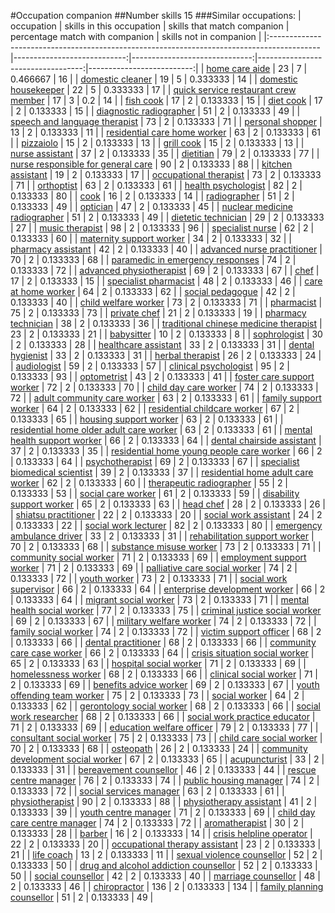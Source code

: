 #Occupation companion
##Number skills 15
###Similar occupations:
| occupation                                                                                |   skills in this occupation |   skills that match companion |   percentage match with companion |   skills not in companion |
|:------------------------------------------------------------------------------------------|----------------------------:|------------------------------:|----------------------------------:|--------------------------:|
| [home care aide](home_care_aide.md)                                                       |                          23 |                             7 |                          0.466667 |                        16 |
| [domestic cleaner](domestic_cleaner.md)                                                   |                          19 |                             5 |                          0.333333 |                        14 |
| [domestic housekeeper](domestic_housekeeper.md)                                           |                          22 |                             5 |                          0.333333 |                        17 |
| [quick service restaurant crew member](quick_service_restaurant_crew_member.md)           |                          17 |                             3 |                          0.2      |                        14 |
| [fish cook](fish_cook.md)                                                                 |                          17 |                             2 |                          0.133333 |                        15 |
| [diet cook](diet_cook.md)                                                                 |                          17 |                             2 |                          0.133333 |                        15 |
| [diagnostic radiographer](diagnostic_radiographer.md)                                     |                          51 |                             2 |                          0.133333 |                        49 |
| [speech and language therapist](speech_and_language_therapist.md)                         |                          73 |                             2 |                          0.133333 |                        71 |
| [personal shopper](personal_shopper.md)                                                   |                          13 |                             2 |                          0.133333 |                        11 |
| [residential care home worker](residential_care_home_worker.md)                           |                          63 |                             2 |                          0.133333 |                        61 |
| [pizzaiolo](pizzaiolo.md)                                                                 |                          15 |                             2 |                          0.133333 |                        13 |
| [grill cook](grill_cook.md)                                                               |                          15 |                             2 |                          0.133333 |                        13 |
| [nurse assistant](nurse_assistant.md)                                                     |                          37 |                             2 |                          0.133333 |                        35 |
| [dietitian](dietitian.md)                                                                 |                          79 |                             2 |                          0.133333 |                        77 |
| [nurse responsible for general care](nurse_responsible_for_general_care.md)               |                          90 |                             2 |                          0.133333 |                        88 |
| [kitchen assistant](kitchen_assistant.md)                                                 |                          19 |                             2 |                          0.133333 |                        17 |
| [occupational therapist](occupational_therapist.md)                                       |                          73 |                             2 |                          0.133333 |                        71 |
| [orthoptist](orthoptist.md)                                                               |                          63 |                             2 |                          0.133333 |                        61 |
| [health psychologist](health_psychologist.md)                                             |                          82 |                             2 |                          0.133333 |                        80 |
| [cook](cook.md)                                                                           |                          16 |                             2 |                          0.133333 |                        14 |
| [radiographer](radiographer.md)                                                           |                          51 |                             2 |                          0.133333 |                        49 |
| [optician](optician.md)                                                                   |                          47 |                             2 |                          0.133333 |                        45 |
| [nuclear medicine radiographer](nuclear_medicine_radiographer.md)                         |                          51 |                             2 |                          0.133333 |                        49 |
| [dietetic technician](dietetic_technician.md)                                             |                          29 |                             2 |                          0.133333 |                        27 |
| [music therapist](music_therapist.md)                                                     |                          98 |                             2 |                          0.133333 |                        96 |
| [specialist nurse](specialist_nurse.md)                                                   |                          62 |                             2 |                          0.133333 |                        60 |
| [maternity support worker](maternity_support_worker.md)                                   |                          34 |                             2 |                          0.133333 |                        32 |
| [pharmacy assistant](pharmacy_assistant.md)                                               |                          42 |                             2 |                          0.133333 |                        40 |
| [advanced nurse practitioner](advanced_nurse_practitioner.md)                             |                          70 |                             2 |                          0.133333 |                        68 |
| [paramedic in emergency responses](paramedic_in_emergency_responses.md)                   |                          74 |                             2 |                          0.133333 |                        72 |
| [advanced physiotherapist](advanced_physiotherapist.md)                                   |                          69 |                             2 |                          0.133333 |                        67 |
| [chef](chef.md)                                                                           |                          17 |                             2 |                          0.133333 |                        15 |
| [specialist pharmacist](specialist_pharmacist.md)                                         |                          48 |                             2 |                          0.133333 |                        46 |
| [care at home worker](care_at_home_worker.md)                                             |                          64 |                             2 |                          0.133333 |                        62 |
| [social pedagogue](social_pedagogue.md)                                                   |                          42 |                             2 |                          0.133333 |                        40 |
| [child welfare worker](child_welfare_worker.md)                                           |                          73 |                             2 |                          0.133333 |                        71 |
| [pharmacist](pharmacist.md)                                                               |                          75 |                             2 |                          0.133333 |                        73 |
| [private chef](private_chef.md)                                                           |                          21 |                             2 |                          0.133333 |                        19 |
| [pharmacy technician](pharmacy_technician.md)                                             |                          38 |                             2 |                          0.133333 |                        36 |
| [traditional chinese medicine therapist](traditional_chinese_medicine_therapist.md)       |                          23 |                             2 |                          0.133333 |                        21 |
| [babysitter](babysitter.md)                                                               |                          10 |                             2 |                          0.133333 |                         8 |
| [sophrologist](sophrologist.md)                                                           |                          30 |                             2 |                          0.133333 |                        28 |
| [healthcare assistant](healthcare_assistant.md)                                           |                          33 |                             2 |                          0.133333 |                        31 |
| [dental hygienist](dental_hygienist.md)                                                   |                          33 |                             2 |                          0.133333 |                        31 |
| [herbal therapist](herbal_therapist.md)                                                   |                          26 |                             2 |                          0.133333 |                        24 |
| [audiologist](audiologist.md)                                                             |                          59 |                             2 |                          0.133333 |                        57 |
| [clinical psychologist](clinical_psychologist.md)                                         |                          95 |                             2 |                          0.133333 |                        93 |
| [optometrist](optometrist.md)                                                             |                          43 |                             2 |                          0.133333 |                        41 |
| [foster care support worker](foster_care_support_worker.md)                               |                          72 |                             2 |                          0.133333 |                        70 |
| [child day care worker](child_day_care_worker.md)                                         |                          74 |                             2 |                          0.133333 |                        72 |
| [adult community care worker](adult_community_care_worker.md)                             |                          63 |                             2 |                          0.133333 |                        61 |
| [family support worker](family_support_worker.md)                                         |                          64 |                             2 |                          0.133333 |                        62 |
| [residential childcare worker](residential_childcare_worker.md)                           |                          67 |                             2 |                          0.133333 |                        65 |
| [housing support worker](housing_support_worker.md)                                       |                          63 |                             2 |                          0.133333 |                        61 |
| [residential home older adult care worker](residential_home_older_adult_care_worker.md)   |                          63 |                             2 |                          0.133333 |                        61 |
| [mental health support worker](mental_health_support_worker.md)                           |                          66 |                             2 |                          0.133333 |                        64 |
| [dental chairside assistant](dental_chairside_assistant.md)                               |                          37 |                             2 |                          0.133333 |                        35 |
| [residential home young people care worker](residential_home_young_people_care_worker.md) |                          66 |                             2 |                          0.133333 |                        64 |
| [psychotherapist](psychotherapist.md)                                                     |                          69 |                             2 |                          0.133333 |                        67 |
| [specialist biomedical scientist](specialist_biomedical_scientist.md)                     |                          39 |                             2 |                          0.133333 |                        37 |
| [residential home adult care worker](residential_home_adult_care_worker.md)               |                          62 |                             2 |                          0.133333 |                        60 |
| [therapeutic radiographer](therapeutic_radiographer.md)                                   |                          55 |                             2 |                          0.133333 |                        53 |
| [social care worker](social_care_worker.md)                                               |                          61 |                             2 |                          0.133333 |                        59 |
| [disability support worker](disability_support_worker.md)                                 |                          65 |                             2 |                          0.133333 |                        63 |
| [head chef](head_chef.md)                                                                 |                          28 |                             2 |                          0.133333 |                        26 |
| [shiatsu practitioner](shiatsu_practitioner.md)                                           |                          22 |                             2 |                          0.133333 |                        20 |
| [social work assistant](social_work_assistant.md)                                         |                          24 |                             2 |                          0.133333 |                        22 |
| [social work lecturer](social_work_lecturer.md)                                           |                          82 |                             2 |                          0.133333 |                        80 |
| [emergency ambulance driver](emergency_ambulance_driver.md)                               |                          33 |                             2 |                          0.133333 |                        31 |
| [rehabilitation support worker](rehabilitation_support_worker.md)                         |                          70 |                             2 |                          0.133333 |                        68 |
| [substance misuse worker](substance_misuse_worker.md)                                     |                          73 |                             2 |                          0.133333 |                        71 |
| [community social worker](community_social_worker.md)                                     |                          71 |                             2 |                          0.133333 |                        69 |
| [employment support worker](employment_support_worker.md)                                 |                          71 |                             2 |                          0.133333 |                        69 |
| [palliative care social worker](palliative_care_social_worker.md)                         |                          74 |                             2 |                          0.133333 |                        72 |
| [youth worker](youth_worker.md)                                                           |                          73 |                             2 |                          0.133333 |                        71 |
| [social work supervisor](social_work_supervisor.md)                                       |                          66 |                             2 |                          0.133333 |                        64 |
| [enterprise development worker](enterprise_development_worker.md)                         |                          66 |                             2 |                          0.133333 |                        64 |
| [migrant social worker](migrant_social_worker.md)                                         |                          73 |                             2 |                          0.133333 |                        71 |
| [mental health social worker](mental_health_social_worker.md)                             |                          77 |                             2 |                          0.133333 |                        75 |
| [criminal justice social worker](criminal_justice_social_worker.md)                       |                          69 |                             2 |                          0.133333 |                        67 |
| [military welfare worker](military_welfare_worker.md)                                     |                          74 |                             2 |                          0.133333 |                        72 |
| [family social worker](family_social_worker.md)                                           |                          74 |                             2 |                          0.133333 |                        72 |
| [victim support officer](victim_support_officer.md)                                       |                          68 |                             2 |                          0.133333 |                        66 |
| [dental practitioner](dental_practitioner.md)                                             |                          68 |                             2 |                          0.133333 |                        66 |
| [community care case worker](community_care_case_worker.md)                               |                          66 |                             2 |                          0.133333 |                        64 |
| [crisis situation social worker](crisis_situation_social_worker.md)                       |                          65 |                             2 |                          0.133333 |                        63 |
| [hospital social worker](hospital_social_worker.md)                                       |                          71 |                             2 |                          0.133333 |                        69 |
| [homelessness worker](homelessness_worker.md)                                             |                          68 |                             2 |                          0.133333 |                        66 |
| [clinical social worker](clinical_social_worker.md)                                       |                          71 |                             2 |                          0.133333 |                        69 |
| [benefits advice worker](benefits_advice_worker.md)                                       |                          69 |                             2 |                          0.133333 |                        67 |
| [youth offending team worker](youth_offending_team_worker.md)                             |                          75 |                             2 |                          0.133333 |                        73 |
| [social worker](social_worker.md)                                                         |                          64 |                             2 |                          0.133333 |                        62 |
| [gerontology social worker](gerontology_social_worker.md)                                 |                          68 |                             2 |                          0.133333 |                        66 |
| [social work researcher](social_work_researcher.md)                                       |                          68 |                             2 |                          0.133333 |                        66 |
| [social work practice educator](social_work_practice_educator.md)                         |                          71 |                             2 |                          0.133333 |                        69 |
| [education welfare officer](education_welfare_officer.md)                                 |                          79 |                             2 |                          0.133333 |                        77 |
| [consultant social worker](consultant_social_worker.md)                                   |                          75 |                             2 |                          0.133333 |                        73 |
| [child care social worker](child_care_social_worker.md)                                   |                          70 |                             2 |                          0.133333 |                        68 |
| [osteopath](osteopath.md)                                                                 |                          26 |                             2 |                          0.133333 |                        24 |
| [community development social worker](community_development_social_worker.md)             |                          67 |                             2 |                          0.133333 |                        65 |
| [acupuncturist](acupuncturist.md)                                                         |                          33 |                             2 |                          0.133333 |                        31 |
| [bereavement counsellor](bereavement_counsellor.md)                                       |                          46 |                             2 |                          0.133333 |                        44 |
| [rescue centre manager](rescue_centre_manager.md)                                         |                          76 |                             2 |                          0.133333 |                        74 |
| [public housing manager](public_housing_manager.md)                                       |                          74 |                             2 |                          0.133333 |                        72 |
| [social services manager](social_services_manager.md)                                     |                          63 |                             2 |                          0.133333 |                        61 |
| [physiotherapist](physiotherapist.md)                                                     |                          90 |                             2 |                          0.133333 |                        88 |
| [physiotherapy assistant](physiotherapy_assistant.md)                                     |                          41 |                             2 |                          0.133333 |                        39 |
| [youth centre manager](youth_centre_manager.md)                                           |                          71 |                             2 |                          0.133333 |                        69 |
| [child day care centre manager](child_day_care_centre_manager.md)                         |                          74 |                             2 |                          0.133333 |                        72 |
| [aromatherapist](aromatherapist.md)                                                       |                          30 |                             2 |                          0.133333 |                        28 |
| [barber](barber.md)                                                                       |                          16 |                             2 |                          0.133333 |                        14 |
| [crisis helpline operator](crisis_helpline_operator.md)                                   |                          22 |                             2 |                          0.133333 |                        20 |
| [occupational therapy assistant](occupational_therapy_assistant.md)                       |                          23 |                             2 |                          0.133333 |                        21 |
| [life coach](life_coach.md)                                                               |                          13 |                             2 |                          0.133333 |                        11 |
| [sexual violence counsellor](sexual_violence_counsellor.md)                               |                          52 |                             2 |                          0.133333 |                        50 |
| [drug and alcohol addiction counsellor](drug_and_alcohol_addiction_counsellor.md)         |                          52 |                             2 |                          0.133333 |                        50 |
| [social counsellor](social_counsellor.md)                                                 |                          42 |                             2 |                          0.133333 |                        40 |
| [marriage counsellor](marriage_counsellor.md)                                             |                          48 |                             2 |                          0.133333 |                        46 |
| [chiropractor](chiropractor.md)                                                           |                         136 |                             2 |                          0.133333 |                       134 |
| [family planning counsellor](family_planning_counsellor.md)                               |                          51 |                             2 |                          0.133333 |                        49 |
